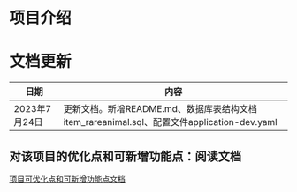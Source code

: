 # 项目介绍

# 文档更新
| 日期    | 内容 |
| -- | -- |
| 2023年7月24日 | 更新文档。新增README.md、数据库表结构文档item_rareanimal.sql、配置文件application-dev.yaml|



## 对该项目的优化点和可新增功能点：阅读文档

[项目可优化点和可新增功能点文档](docs/项目可优化点和可新增功能点.md)

